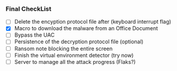 ### Final CheckList

- [ ] Delete the encyption protocol file after (keyboard interrupt flag)
- [x] Macro to download the malware from an Office Document
- [ ] Bypass the UAC
- [ ] Persistence of the decryption protocol file (optional)
- [ ] Ransom note blocking the entire screen
- [ ] Finish the virtual environment detector (try now)
- [ ] Server to manage all the attack progress (Flaks?)